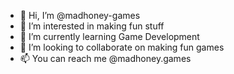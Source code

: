 - 👋 Hi, I’m @madhoney-games
- 👀 I’m interested in making fun stuff
- 🌱 I’m currently learning Game Development
- 💞️ I’m looking to collaborate on making fun games
- 📫 You can reach me @madhoney.games
<!---
madhoney-games/madhoney-games is a ✨ special ✨ repository because its `README.md` (this file) appears on your GitHub profile.
You can click the Preview link to take a look at your changes.
--->
